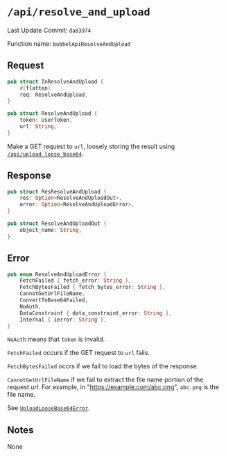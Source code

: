 # `/api/resolve_and_upload`

Last Update Commit: `da83974`

Function name: `bubbelApiResolveAndUpload`

## Request

```rust
pub struct InResolveAndUpload {
    #[flatten]
    req: ResolveAndUpload,
}

pub struct ResolveAndUpload {
    token: UserToken,
    url: String,
}
```

Make a GET request to `url`, loosely storing the result using [`/api/upload_loose_base64`](./upload_loose_base64.md).

## Response

```rust
pub struct ResResolveAndUpload {
    res: Option<ResolveAndUploadOut>,
    error: Option<ResolveAndUploadError>,
}

pub struct ResolveAndUploadOut {
    object_name: String,
}
```

## Error

```rust
pub enum ResolveAndUploadError {
    FetchFailed { fetch_error: String },
    FetchBytesFailed { fetch_bytes_error: String },
    CannotGetUrlFileName,
    ConvertToBase64Failed,
    NoAuth,
    DataConstraint { data_constraint_error: String },
    Internal { ierror: String },
}
```

`NoAuth` means that `token` is invalid.

`FetchFailed` occurs if the GET request to `url` fails.

`FetchBytesFailed` occrs if we fail to load the bytes of the response.

`CannotGetUrlFileName` if we fail to extract the file name portion of the request url.
For example, in "https://example.com/abc.png", `abc.png` is the file name.

See [`UploadLooseBase64Error`](./upload_loose_base64.md).

## Notes

None

